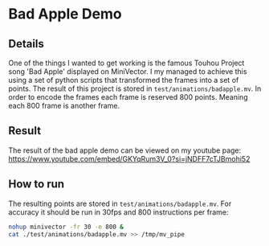 # Bad Apple Demo

## Details
One of the things I wanted to get working is the famous Touhou Project song 'Bad Apple' displayed on MiniVector.
I my managed to achieve this using a set of python scripts that transformed the frames into a set of points. The result of this project is stored in `test/animations/badapple.mv`.
In order to encode the frames each frame is reserved 800 points. Meaning each 800 frame is another frame.

## Result

The result of the bad apple demo can be viewed on my youtube page:
https://www.youtube.com/embed/GKYqRum3V_0?si=jNDFF7cTJBmohi52

## How to run
The resulting points are stored in `test/animations/badapple.mv`.
For accuracy it should be run in 30fps and 800 instructions per frame:

```bash
nohup minivector -fr 30 -e 800 &
cat ./test/animations/badapple.mv >> /tmp/mv_pipe
```